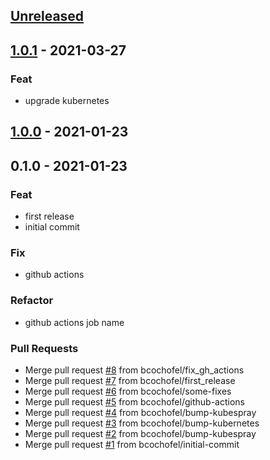 <a name="unreleased"></a>
## [Unreleased]


<a name="1.0.1"></a>
## [1.0.1] - 2021-03-27
### Feat
- upgrade kubernetes


<a name="1.0.0"></a>
## [1.0.0] - 2021-01-23

<a name="0.1.0"></a>
## 0.1.0 - 2021-01-23
### Feat
- first release
- initial commit

### Fix
- github actions

### Refactor
- github actions job name

### Pull Requests
- Merge pull request [#8](https://github.com/bcochofel/vagrant-kubespray/issues/8) from bcochofel/fix_gh_actions
- Merge pull request [#7](https://github.com/bcochofel/vagrant-kubespray/issues/7) from bcochofel/first_release
- Merge pull request [#6](https://github.com/bcochofel/vagrant-kubespray/issues/6) from bcochofel/some-fixes
- Merge pull request [#5](https://github.com/bcochofel/vagrant-kubespray/issues/5) from bcochofel/github-actions
- Merge pull request [#4](https://github.com/bcochofel/vagrant-kubespray/issues/4) from bcochofel/bump-kubespray
- Merge pull request [#3](https://github.com/bcochofel/vagrant-kubespray/issues/3) from bcochofel/bump-kubernetes
- Merge pull request [#2](https://github.com/bcochofel/vagrant-kubespray/issues/2) from bcochofel/bump-kubespray
- Merge pull request [#1](https://github.com/bcochofel/vagrant-kubespray/issues/1) from bcochofel/initial-commit


[Unreleased]: https://github.com/bcochofel/vagrant-kubespray/compare/1.0.1...HEAD
[1.0.1]: https://github.com/bcochofel/vagrant-kubespray/compare/1.0.0...1.0.1
[1.0.0]: https://github.com/bcochofel/vagrant-kubespray/compare/0.1.0...1.0.0
